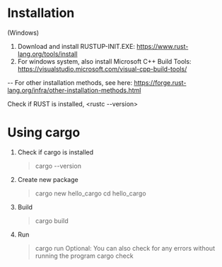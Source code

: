# Installation
(Windows)
1. Download and install RUSTUP-INIT.EXE: https://www.rust-lang.org/tools/install
2. For windows system, also install Microsoft C++ Build Tools: https://visualstudio.microsoft.com/visual-cpp-build-tools/

-- For other installation methods, see here: https://forge.rust-lang.org/infra/other-installation-methods.html

Check if RUST is installed, <rustc --version>

# Using cargo
1. Check if cargo is installed
    > cargo --version
2. Create new package
    > cargo new hello_cargo
    > cd hello_cargo
3. Build
    > cargo build
4. Run
    > cargo run
Optional: You can also check for any errors without running the program
    > cargo check